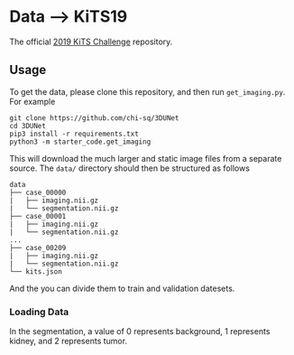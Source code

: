 # Data --> KiTS19

The official [2019 KiTS Challenge](https://kits19.grand-challenge.org) repository.

## Usage

To get the data, please clone this repository, and then run `get_imaging.py`. For example
```text
git clone https://github.com/chi-sq/3DUNet
cd 3DUNet
pip3 install -r requirements.txt
python3 -m starter_code.get_imaging
```
This will download the much larger and static image files from a separate source. The `data/` directory should then be structured as follows

```
data
├── case_00000
|   ├── imaging.nii.gz
|   └── segmentation.nii.gz
├── case_00001
|   ├── imaging.nii.gz
|   └── segmentation.nii.gz
...
├── case_00209
|   ├── imaging.nii.gz
|   └── segmentation.nii.gz
└── kits.json
```
And the you can divide them to train and validation datesets.

### Loading Data
In the segmentation, a value of 0 represents background, 1 represents kidney, and 2 represents tumor.



